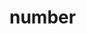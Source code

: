 # number

<!-- TODO-START
TODO: Fill short description here.

## Type signature

TODO: Fill type signature down below.

```
any ⇒ any
```

## Examples

TODO: List at least one example down below.

```javascript
number(); // ⇒ TODO
```

## Questions

TODO: List questions that may this function answers.
TODO-END -->
